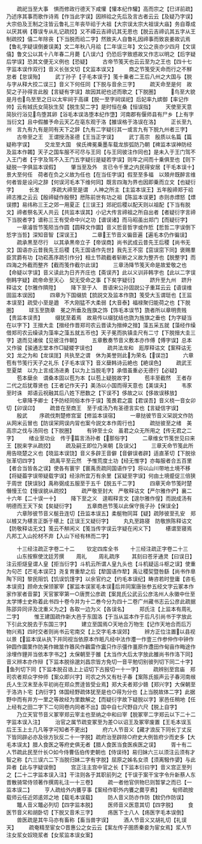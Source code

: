 <!-- { "loadSidebar": true } -->
　　疏祀当至大事　惧而修政行德天下咸懽【懽本纪作驩】高而宗之【巳详前疏】乃述序其事而歌作诗焉【作当此字误】因辨祫之先后及言古者云云【及疑乃字误】大宗伯及王制之注皆云鲁礼三年丧毕祫于大祖【大宗误太宗大祖误大庙】务自尊成以厌其祸【尊误专从礼记疏挍】又不禫云吉禘讥其无恩也【脱云吉禘讥其五字从王制疏挍】僖二年除丧【下当脱而祫二字】然致夫人自鲁礼因禘事而致哀姜故讥焉【鲁礼字疑误倒姜误美】文二年秋八月祫【二年误三年】文公之丧亦少四月【文误僖】鲁文公以其十八年春二月薨【八误六】仍恐后字致惑故又作志以明之【后字疑后学误】恐其文便无义例也【恐疑】
　　古帝节笺天也云云至为之王也【四十七字监本误作双行】音义长张文切【文监本误又】
　　商之节笺受天命而行之不觧怠者【怠误殆】
　　武丁孙子【子毛本误于】笺十乗者二王后八州之大国与【脱与字从释大挍二误三】音义下何任同【下脱与音余三字】
　　疏天命至是何　故契之子孙得言此殷【言疑有字误】故因其祀也述而歌之【下脱圈】
　　鸟至大貌　是月也鸟至至之日以太牢祠于高禖【脱一至字祠误祀】后妃率九嫔御【率记作帅】云有娀氏女简狄生契【脱生契二字】是时恒在桑【恒误指】
　　天使至天意　简狄行浴见鸟堕其卵【浴毛本误洛堕本纪作墯】河南郡有偃师县有尸乡【上有字当衍文】且中假雒予命云天乙在亳东观于洛【雒误格于洛误在洛】
　　正长至九州　言九有九有是同有天下之辞【九有二字疑衍其一或言九有下脱九州者三字】
　　古帝至之王　王谓授汤圣德【王当正字误】
　　武丁高宗　殷质以名篇【篇疑称字误】
　　交龙至大国　侯氏禆冕乗墨车载龙旂弧防乃朝【禆监本误神防经及监本作韣】天子之国车服不可尽与王同【与王同彼注作同也】是未入于王门驾不入王门者【于字及驾不入王门五字疑衍是疑若字误】则年之间而十乗俱至也【则下疑脱一字俱监本误假】
　　肇当至及外　言已令千里之内民得安居【干毛本误十】景大至何任　荷者在负之义故为任也【在当任字误】假至至多福　以頍弁既醉言维何者皆是设问之辞【何误河毛本下维何同】既言四海为界也因即乗而立文【也疑衍字】
　　长发
　　序疏大禘至是谓　人神之所主【主监本误王】五年殷禘郑于祫禘志推之云云【殷禘疑作殷祭】厯陈前世有功之祖【陈监本误更】赤则赤熛怒【熛误摽】易纬称三王之郊一用夏正【三误王】郊祀后稷以配天则以祖配【下当有脱文】禘者祭名天人共云【共监本误其】小记大传言禘祖之所自出者【者疑衍字言禘下当脱者字】谱称三王有受命中兴之功【谱误诸】而马昭虽出郑门【而疑衍字】
　　一章濬哲节笺陨当作圆【圆释文作圜】音义悊音哲字或作悊【悊哲二字误倒下悊字当哲】深知音智【深误王】
　　二章王节音义徧音遍【遍毛本仍作徧误】
　　疏承黒至尽行　以其承黒帝立子【帝误商】尚书武成云昔先王后稷【尚书无文】国语亦云昔我先王后稷【先王国语作先世】我先王不窋【窋误窋下同】褒赐羣臣赏爵有功【功崧髙序疏引作分】相土节疏截者斩断之义故为整齐也【脱整字】而四海之外截而整齐【截而笺作截尔此误】
　　三章汤降节笺天命是故爱敬之也【命疑以字误】音义读此为日齐齐庄也【斋误齐】此以义训非韩字也【此以二字误倒韩字疑】疏帝命至天心　契无受命之事【下矣字疑衍】
　　跻升至九州　跻升释诂文【尔雅作隮陞】
　　降下至于人　晋语宋公孙固説公子重耳云云【语误维固监本误因】
　　四章为下国缀旈【旈説文及监本作旒】笺受大玉谓珽也【王监本误至】疏受小至是遒　不大刚猛不大柔弱【大音泰】福禄聚归能荷之也【下脱圏】
　　球玉至旒章　冕之所垂及旌旗之饰【饰毛本误节】旒者所以章明贵贱【贵监本误责】
　　缀犹至着焉　故易传以缀犹结也旒为旌旗之垂也【为字疑当在以字下】王搢大圭【搢经作晋郑司农云晋读为搢绅之搢】藻五采五就【藻经作缲借郑司农云缲读为藻率之藻五就五帀也】天子冕而执镇圭尺有二寸【下脱搢大圭三字】退而见诸侯【见彼注作朝】
　　五章敷奏节音义敷本亦作傅【傅字误】总本又作骏【骏通志堂本作□疑緵字误也】
　　疏共法龙和　厖厚释诂文【案释诂无文】龙之为和【龙误厐】共执至之谓　休为美誉则此为荣名【误岂】
　　六章苞有节笺行天子之礼乐【子毛本误下】音义蘖韩诗云絶也【絶误色】
　　疏武王至夏桀　以为上言成汤进勇【以为上当脱毛字】承借虽重必无德行【必疑】
　　苞本蘖余　谓桑本固以苞为本【以苞上疑脱故字】
　　苞丰至截然　王者存二代之后犹尊贤也【王者记作天子】美汤以小国而得天意也【美误夫】
　　韦豕至时诛　郑语云祝融其后八姓下厯数之【下误不】侈故之以【侈故误移放】
　　七章降予卿士【予防经同俗本作于误】笺畏君之震【君误吾】音义桡一音女卯切【卯误卬】
　　疏昔在至商王　至于成汤乃有圣德言实也【言疑信字误】
　　殷武
　　序疏伐荆楚修宫室【修监本误宿】
　　一章挞彼节音义罙説文作防从网米云冒也【防误冞网误内冐也案今説文本作周行也】
　　疏挞彼至之绪　美高宗之伐与汤同也【下脱圈】
　　有钟至士众　虽君之众无所用之【传无君之二字】
　　绪业至功业　传于篇言汤孙者【那俗字】
　　二章维女节笺世见曰来王【脱来字从疏挍】
　　疏及嗣王即位乃来朝【及误父】
　　三章天命节笺此所用告晓楚之义也【晓监本误饶】音义多辟王音僻【音僻误者辟】适直革切【下脱徐张革切四字】
　　疏禹平至云然　予惟荒度土功【经无惟字】亦每服者合五百里【者合当皆各之误】使各有寰宇【寰禹贡疏同国语作宁】将以山川带地土境不移【将疑葢字误带疑载字误】经涂所宜万有余里【冝疑至字误】何由土境蹙促三倍狭于周世【狭误狄】禹称弼成五服至于五千【脱五千二字】
　　四章天命节笺时楚僭慢王位【慢误貌从疏挍】
　　疏严敬至封大　严敬释诂文【严尔雅作俨】襄二十六年【二十误一十】
　　降下至之义　遑暇释言文【遑尔雅作偟】而説成汤有明德而王天下矣【矣疑衍字】
　　五章商邑节笺以此保守我子孙【保误全】
　　六章陟彼节音义梴丑连切【丑监本误五】柔梴物同耳【疑】疏陟彼至孔安　郑以榩又为椹言正斲于椹上【正误王又疑衍字】
　　丸丸至路寝　防敬旅陈释诂文【防敬释诂无文】笺云不觧闲义【笺当传字误云字疑在闲义下】
　　椹谓至寝焉　凡邦工入山抡材不弃【入山下经有林而二字】

　　十三经注疏正字卷二十二
　　钦定四库全书
　　十三经注疏正字卷二十三
　　山东按察使沈廷芳撰
　　周礼
　　周礼疏序
　　其刻曰苍牙通灵【曰误日】注云拒燧皇谓人皇【拒当衍字】斗机云所谓人皇九头也【斗机疑运斗枢之误】使重为句芒【芒毛本误茫】尧复育重犂之后【犂国语作犂】禹让稷契暨咎繇【尚书作臯陶下同】黎民阻饥【饥误饥馑字】以余官约之【约毛本误纪】畴咨若时登庸【咨毛本误资】顾命太保领冢宰【冢监本误冡毛本误后并同案唐张参五经文字云冢本作家作冡者音蒙】天官冢宰第一○唐贾公彦疏【案晁氏公武云公彦洺州人永徽中仕至太学博士史称着此书四十卷今并为十二巻今分为四十二卷广州藏书志云公彦此疏据陈邵异同评及沈重义为之】各取一边为义【各误名】
　　郑氏注【上监本有周礼二字】
　　惟王建国疏作新大邑于东国洛【于当从监本作于后凡引尚书于字放此下引此文脱去于东国三字】
　　建立至国焉○天地合万物生【记作天地合而后万物兴焉】四时交者则尚书云宅南交【上交字毛本误郊】
　　辨方正位注置以县视以景【监本误从执下并同视当依原本作眂凡经中法作灋一作壹三作参仲作中钟作钟圆作圜栗作防美作媺筮作簭风作飌雷作靁只作示彊作畺原作邍田作甸亩作畮途作涂埋作貍并当依本字书之】太保朝至于雒【太当作大后太字放此雒尚书作洛下同】音义辨本亦作辩【下监本脱徐邈刘昌宗皆方免切一音平勉切别彼列切下同二十字】鱼列切下同【下监本脱召诰上上诏切下古报切一十一字】
　　疏辨别至宫庙　郑司农者郑众字仲师【案众即兴字】司农之外又有杜子春【案陈氏振声云子春河南缑氏人生汉末至永平初尚在郑众贾逹皆受业焉】郑大夫者郑少赣【郑兴字】大保朝至于洛汭卜宅【汭衍字】体国经野疏体犹至是也○得为分也【上当脱故体二字】此据野中而有井方一里之等故经为里数解之【而疑衍字故下疑脱以字】家邑任稍地【任上经有之田二字下二句同卷内同者不出】国中自七尺野自六尺【脱上自字】
　　乃立天官节音义冢宰郑云宰主也至纳之中和曰宰【脱冢宰二字郑云以下二十二字监本误入注】
　　治官之属节疏变冢至为差○以诏王及冢宰废置【王毛本误玉后王玉上土几凡等字可知者不更出】
　　府六人节音义【藏才浪反下同长丁丈反下皆同辟必亦及徐方狄反二十一字脱】疏府治至辟除○府史大例皆府少而史多【大毛本误太】腊人食医之等府史俱无者【腊人食医当食医疾医之误】
　　胥十有二人节疏此民至什长○如今侍曹伍伯传吏朝也【侍误待】易归妹六三以须注云须有才智之称【六三误六二下当脱归妹二字有字脱】屈原之姊名女须【须离驋作嬃】与此异者【此与字疑误倒】
　　宫正注主宫中官之长【下监本衍曰字】音义宫正至列之【二十二字监本误入注】干注则各于其职前列之【干误于案干宝字令升新蔡人东晋散骑常侍领著作撰周礼注一十三卷】
　　疏一者他官供物巳则暂掌之而已【一监本误二】
　　亨人疏给外内饔亨事【案经作职外内饔之爨亨煮】
　　甸师疏按载师云任近郊逺郊之地【载毛本误载】
　　防人音义防亦作防【魰仍作防误】
　　鼈人音义鼈必列切【四字监本脱】
　　医师音义医意其切【四字脱】
　　食医节音义和胡卧切【下脱又音禾三字】
　　疡医下士八人【疡医字毛本误倒】
　　兽医疏是其牛马亦有畜称【畜当兽字误】
　　酒人节音义又胡礼切【礼误天】
　　疏奄精至宦女○晋惠公之女云云【案左传子圉质秦妾为宦女焉】浆人节注女浆女奴晓浆者【女浆监本误女案】
